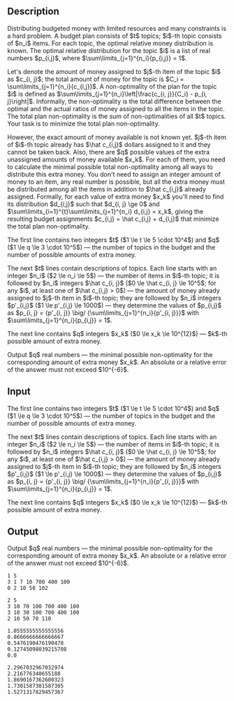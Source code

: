## Description

<div><p>Distributing budgeted money with limited resources and many constraints is a hard problem. A <span class="tex-font-style-it">budget plan</span> consists of $t$ topics; $i$-th topic consists of $n_i$ items. For each topic, the <span class="tex-font-style-it">optimal relative money distribution</span> is known. The optimal relative distribution for the topic $i$ is a list of real numbers $p_{i,j}$, where $\sum\limits_{j=1}^{n_i}{p_{i,j}} = 1$. </p><p>Let's denote the amount of money assigned to $j$-th item of the topic $i$ as $c_{i, j}$; the total amount of money for the topic is $C_i = \sum\limits_{j=1}^{n_i}{c_{i,j}}$. A <span class="tex-font-style-it">non-optimality</span> of the plan for the topic $i$ is defined as $\sum\limits_{j=1}^{n_i}\left|\frac{c_{i, j}}{C_i} - p_{i, j}\right|$. Informally, the non-optimality is the total difference between the optimal and the actual ratios of money assigned to all the items in the topic. The <span class="tex-font-style-it">total plan non-optimality</span> is the sum of non-optimalities of all $t$ topics. Your task is to minimize the total plan non-optimality.</p><p>However, the exact amount of money available is not known yet. $j$-th item of $i$-th topic already has $\hat c_{i,j}$ dollars assigned to it and they cannot be taken back. Also, there are $q$ possible values of the extra unassigned amounts of money available $x_k$. For each of them, you need to calculate the minimal possible total non-optimality among all ways to distribute this extra money. You don't need to assign an integer amount of money to an item, any real number is possible, but all the extra money must be distributed among all the items in addition to $\hat c_{i,j}$ already assigned. Formally, for each value of extra money $x_k$ you'll need to find its distribution $d_{i,j}$ such that $d_{i, j} \ge 0$ and $\sum\limits_{i=1}^{t}\sum\limits_{j=1}^{n_i} d_{i,j} = x_k$, giving the resulting budget assignments $c_{i,j} = \hat c_{i,j} + d_{i,j}$ that minimize the total plan non-optimality.</p></div><div class="input-specification"><p>The first line contains two integers $t$ ($1 \le t \le 5 \cdot 10^4$) and $q$ ($1 \le q \le 3 \cdot 10^5$)&nbsp;— the number of topics in the budget and the number of possible amounts of extra money. </p><p>The next $t$ lines contain descriptions of topics. Each line starts with an integer $n_i$ ($2 \le n_i \le 5$)&nbsp;— the&nbsp;number of items in $i$-th topic; it is followed by $n_i$ integers $\hat c_{i, j}$ ($0 \le \hat c_{i, j} \le 10^5$; for any $i$, at least one of $\hat c_{i,j} &gt; 0$)&nbsp;— the&nbsp;amount of money already assigned to $j$-th item in $i$-th topic; they are followed by $n_i$&nbsp;integers $p'_{i,j}$ ($1 \le p'_{i,j} \le 1000$)&nbsp;— they determine the values of $p_{i,j}$ as $p_{i, j} = {p'_{i, j}} \big/ {\sum\limits_{j=1}^{n_i}{p'_{i, j}}}$ with $\sum\limits_{j=1}^{n_i}{p_{i,j}} = 1$. </p><p>The next line contains $q$ integers $x_k$ ($0 \le x_k \le 10^{12}$)&nbsp;— $k$-th possible amount of extra money. </p></div><div class="output-specification"><p>Output $q$ real numbers&nbsp;— the minimal possible non-optimality for the corresponding amount of extra money $x_k$. An absolute or a relative error of the answer must not exceed $10^{-6}$. </p></div>

## Input

<p>The first line contains two integers $t$ ($1 \le t \le 5 \cdot 10^4$) and $q$ ($1 \le q \le 3 \cdot 10^5$)&nbsp;— the number of topics in the budget and the number of possible amounts of extra money. </p><p>The next $t$ lines contain descriptions of topics. Each line starts with an integer $n_i$ ($2 \le n_i \le 5$)&nbsp;— the&nbsp;number of items in $i$-th topic; it is followed by $n_i$ integers $\hat c_{i, j}$ ($0 \le \hat c_{i, j} \le 10^5$; for any $i$, at least one of $\hat c_{i,j} &gt; 0$)&nbsp;— the&nbsp;amount of money already assigned to $j$-th item in $i$-th topic; they are followed by $n_i$&nbsp;integers $p'_{i,j}$ ($1 \le p'_{i,j} \le 1000$)&nbsp;— they determine the values of $p_{i,j}$ as $p_{i, j} = {p'_{i, j}} \big/ {\sum\limits_{j=1}^{n_i}{p'_{i, j}}}$ with $\sum\limits_{j=1}^{n_i}{p_{i,j}} = 1$. </p><p>The next line contains $q$ integers $x_k$ ($0 \le x_k \le 10^{12}$)&nbsp;— $k$-th possible amount of extra money. </p>

## Output

<p>Output $q$ real numbers&nbsp;— the minimal possible non-optimality for the corresponding amount of extra money $x_k$. An absolute or a relative error of the answer must not exceed $10^{-6}$. </p>





```input1
1 5
3 1 7 10 700 400 100
0 2 10 50 102
```




```input2
2 5
3 10 70 100 700 400 100
3 10 30 100 700 400 100
2 10 50 70 110
```




```output1
1.0555555555555556
0.8666666666666667
0.5476190476190478
0.12745098039215708
0.0
```




```output2
2.2967032967032974
2.216776340655188
1.8690167362600323
1.7301587301587305
1.5271317829457367
```


